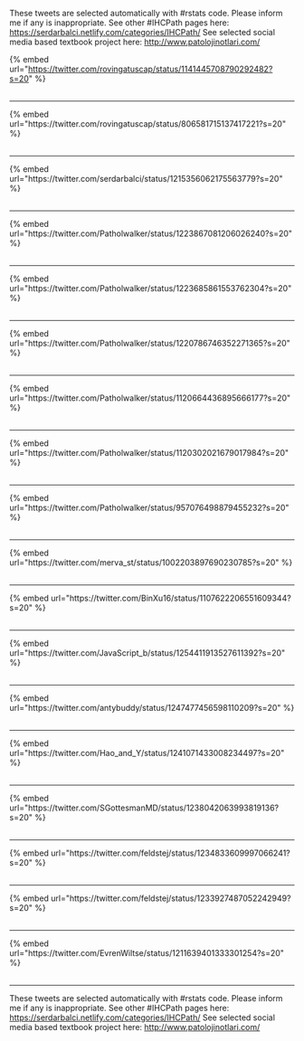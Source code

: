 

These tweets are selected automatically with #rstats code. Please inform me if any is inappropriate.
See other #IHCPath pages here: https://serdarbalci.netlify.com/categories/IHCPath/ 
See selected social media based textbook project here: http://www.patolojinotlari.com/

{% embed url="https://twitter.com/rovingatuscap/status/1141445708790292482?s=20" %}<br>
<br>
<hr>
{% embed url="https://twitter.com/rovingatuscap/status/806581715137417221?s=20" %}<br>
<br>
<hr>
{% embed url="https://twitter.com/serdarbalci/status/1215356062175563779?s=20" %}<br>
<br>
<hr>
{% embed url="https://twitter.com/Patholwalker/status/1223867081206026240?s=20" %}<br>
<br>
<hr>
{% embed url="https://twitter.com/Patholwalker/status/1223685861553762304?s=20" %}<br>
<br>
<hr>
{% embed url="https://twitter.com/Patholwalker/status/1220786746352271365?s=20" %}<br>
<br>
<hr>
{% embed url="https://twitter.com/Patholwalker/status/1120664436895666177?s=20" %}<br>
<br>
<hr>
{% embed url="https://twitter.com/Patholwalker/status/1120302021679017984?s=20" %}<br>
<br>
<hr>
{% embed url="https://twitter.com/Patholwalker/status/957076498879455232?s=20" %}<br>
<br>
<hr>
{% embed url="https://twitter.com/merva_st/status/1002203897690230785?s=20" %}<br>
<br>
<hr>
{% embed url="https://twitter.com/BinXu16/status/1107622206551609344?s=20" %}<br>
<br>
<hr>
{% embed url="https://twitter.com/JavaScript_b/status/1254411913527611392?s=20" %}<br>
<br>
<hr>
{% embed url="https://twitter.com/antybuddy/status/1247477456598110209?s=20" %}<br>
<br>
<hr>
{% embed url="https://twitter.com/Hao_and_Y/status/1241071433008234497?s=20" %}<br>
<br>
<hr>
{% embed url="https://twitter.com/SGottesmanMD/status/1238042063993819136?s=20" %}<br>
<br>
<hr>
{% embed url="https://twitter.com/feldstej/status/1234833609997066241?s=20" %}<br>
<br>
<hr>
{% embed url="https://twitter.com/feldstej/status/1233927487052242949?s=20" %}<br>
<br>
<hr>
{% embed url="https://twitter.com/EvrenWiltse/status/1211639401333301254?s=20" %}<br>
<br>
<hr>


These tweets are selected automatically with #rstats code. Please inform me if any is inappropriate.
See other #IHCPath pages here: https://serdarbalci.netlify.com/categories/IHCPath/ 
See selected social media based textbook project here: http://www.patolojinotlari.com/
